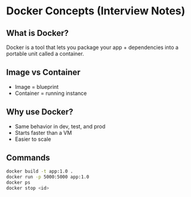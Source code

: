 # Docker Concepts (Interview Notes)

## What is Docker?
Docker is a tool that lets you package your app + dependencies into a portable unit called a container.

## Image vs Container
- Image = blueprint
- Container = running instance

## Why use Docker?
- Same behavior in dev, test, and prod
- Starts faster than a VM
- Easier to scale

## Commands
```bash
docker build -t app:1.0 .
docker run -p 5000:5000 app:1.0
docker ps
docker stop <id>